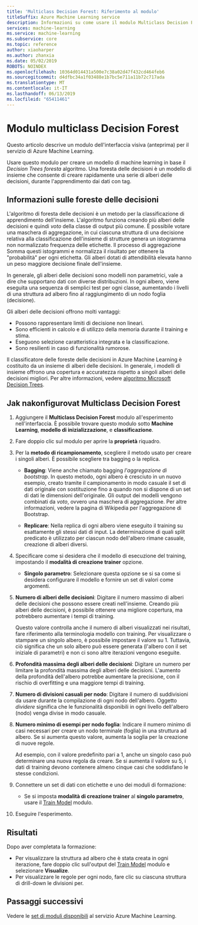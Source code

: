 ```yaml
---
title: 'Multiclass Decision Forest: Riferimento al modulo'
titleSuffix: Azure Machine Learning service
description: Informazioni su come usare il modulo Multiclass Decision Forest nel servizio Azure Machine Learning per creare un modello di machine learning in base il *Decision Trees foresta* algoritmo.
services: machine-learning
ms.service: machine-learning
ms.subservice: core
ms.topic: reference
author: xiaoharper
ms.author: zhanxia
ms.date: 05/02/2019
ROBOTS: NOINDEX
ms.openlocfilehash: 10364d014431a500e7c38a02d47f432cd464feb6
ms.sourcegitcommit: d4dfbc34a1f03488e1b7bc5e711a11b72c717ada
ms.translationtype: MT
ms.contentlocale: it-IT
ms.lasthandoff: 06/13/2019
ms.locfileid: "65411461"
---
```

# <a name="multiclass-decision-forest-module"></a>Modulo multiclass Decision Forest

Questo articolo descrive un modulo dell'interfaccia visiva (anteprima) per il servizio di Azure Machine Learning.

Usare questo modulo per creare un modello di machine learning in base il *Decision Trees foresta* algoritmo. Una foresta delle decisioni è un modello di insieme che consente di creare rapidamente una serie di alberi delle decisioni, durante l'apprendimento dai dati con tag.

## <a name="more-about-decision-forests"></a>Informazioni sulle foreste delle decisioni

L'algoritmo di foresta delle decisioni è un metodo per la classificazione di apprendimento dell'insieme. L'algoritmo funziona creando più alberi delle decisioni e quindi *voto* della classe di output più comune. È possibile votare una maschera di aggregazione, in cui ciascuna struttura di una decisione relativa alla classificazione dell'insieme di strutture genera un istogramma non normalizzato frequenza delle etichette. Il processo di aggregazione Somma questi istogrammi e normalizza il risultato per ottenere la "probabilità" per ogni etichetta. Gli alberi dotati di attendibilità elevata hanno un peso maggiore decisione finale dell'insieme.

In generale, gli alberi delle decisioni sono modelli non parametrici, vale a dire che supportano dati con diverse distribuzioni. In ogni albero, viene eseguita una sequenza di semplici test per ogni classe, aumentando i livelli di una struttura ad albero fino al raggiungimento di un nodo foglia (decisione).

Gli alberi delle decisioni offrono molti vantaggi:

+ Possono rappresentare limiti di decisione non lineari.
+ Sono efficienti in calcolo e di utilizzo della memoria durante il training e stima.
+ Eseguono selezione caratteristica integrata e la classificazione.
+ Sono resilienti in caso di funzionalità rumorose.

Il classificatore delle foreste delle decisioni in Azure Machine Learning è costituito da un insieme di alberi delle decisioni. In generale, i modelli di insieme offrono una copertura e accuratezza rispetto a singoli alberi delle decisioni migliori. Per altre informazioni, vedere [algoritmo Microsoft Decision Trees](https://go.microsoft.com/fwlink/?LinkId=403677).

## <a name="how-to-configure-multiclass-decision-forest"></a>Jak nakonfigurovat Multiclass Decision Forest



1. Aggiungere il **Multiclass Decision Forest** modulo all'esperimento nell'interfaccia. È possibile trovare questo modulo sotto **Machine Learning**, **modello di inizializzazione**, e **classificazione**.

2. Fare doppio clic sul modulo per aprire la **proprietà** riquadro.

3. Per la **metodo di ricampionamento**, scegliere il metodo usato per creare i singoli alberi.  È possibile scegliere tra bagging o la replica.

    + **Bagging**: Viene anche chiamato bagging *l'aggregazione di bootstrap*. In questo metodo, ogni albero è cresciuto in un nuovo esempio, creato tramite il campionamento in modo casuale il set di dati originale con sostituzione fino a quando non si dispone di un set di dati le dimensioni dell'originale. Gli output dei modelli vengono combinati da *voto*, ovvero una maschera di aggregazione. Per altre informazioni, vedere la pagina di Wikipedia per l'aggregazione di Bootstrap.

    + **Replicare**: Nella replica di ogni albero viene eseguito il training su esattamente gli stessi dati di input. La determinazione di quali split predicato è utilizzato per ciascun nodo dell'albero rimane casuale, creazione di alberi diversi.

   

4. Specificare come si desidera che il modello di esecuzione del training, impostando il **modalità di creazione trainer** opzione.

    + **Singolo parametro**: Selezionare questa opzione se si sa come si desidera configurare il modello e fornire un set di valori come argomenti.


5. **Numero di alberi delle decisioni**: Digitare il numero massimo di alberi delle decisioni che possono essere creati nell'insieme. Creando più alberi delle decisioni, è possibile ottenere una migliore copertura, ma potrebbero aumentare i tempi di training.

    Questo valore controlla anche il numero di alberi visualizzati nei risultati, fare riferimento alla terminologia modello con training. Per visualizzare o stampare un singolo albero, è possibile impostare il valore su 1. Tuttavia, ciò significa che un solo albero può essere generata (l'albero con il set iniziale di parametri) e non ci sono altre iterazioni vengono eseguite.

6. **Profondità massima degli alberi delle decisioni**: Digitare un numero per limitare la profondità massima degli alberi delle decisioni. L'aumento della profondità dell'albero potrebbe aumentare la precisione, con il rischio di overfitting e una maggiore tempi di training.

7. **Numero di divisioni casuali per nodo**: Digitare il numero di suddivisioni da usare durante la compilazione di ogni nodo dell'albero. Oggetto *dividere* significa che le funzionalità disponibili in ogni livello dell'albero (nodo) venga divise in modo casuale.

8. **Numero minimo di esempi per nodo foglia**: Indicare il numero minimo di casi necessari per creare un nodo terminale (foglia) in una struttura ad albero. Se si aumenta questo valore, aumenta la soglia per la creazione di nuove regole.

    Ad esempio, con il valore predefinito pari a 1, anche un singolo caso può determinare una nuova regola da creare. Se si aumenta il valore su 5, i dati di training devono contenere almeno cinque casi che soddisfano le stesse condizioni.



10. Connettere un set di dati con etichette e uno dei moduli di formazione:

    + Se si imposta **modalità di creazione trainer** al **singolo parametro**, usare il [Train Model](./train-model.md) modulo.

11. Eseguire l'esperimento.

## <a name="results"></a>Risultati

Dopo aver completata la formazione:

+ Per visualizzare la struttura ad albero che è stata creata in ogni iterazione, fare doppio clic sull'output del [Train Model](./train-model.md) modulo e selezionare **Visualize**.
+ Per visualizzare le regole per ogni nodo, fare clic su ciascuna struttura di drill-down le divisioni per.


## <a name="next-steps"></a>Passaggi successivi

Vedere le [set di moduli disponibili](module-reference.md) al servizio Azure Machine Learning. 